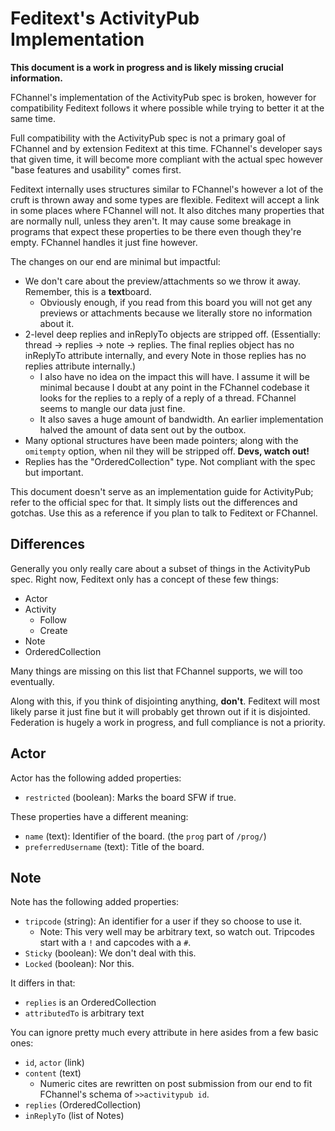 # Feditext's ActivityPub Implementation

**This document is a work in progress and is likely missing crucial
information.**

FChannel's implementation of the ActivityPub spec is broken, however for
compatibility Feditext follows it where possible while trying to better it at
the same time.

Full compatibility with the ActivityPub spec is not a primary goal of FChannel
and by extension Feditext at this time.
FChannel's developer says that given time, it will become more compliant with
the actual spec however "base features and usability" comes first.

Feditext internally uses structures similar to FChannel's however a lot of the
cruft is thrown away and some types are flexible.
Feditext will accept a link in some places where FChannel will not.
It also ditches many properties that are normally null, unless they aren't.
It may cause some breakage in programs that expect these properties to be there
even though they're empty. FChannel handles it just fine however.

The changes on our end are minimal but impactful:

- We don't care about the preview/attachments so we throw it away.
  Remember, this is a **text**board.
  - Obviously enough, if you read from this board you will not get any previews
    or attachments because we literally store no information about it.
- 2-level deep replies and inReplyTo objects are stripped off.
  (Essentially: thread -> replies -> note -> replies. The final replies object
  has no inReplyTo attribute internally, and every Note in those replies has no
  replies attribute internally.)
  - I also have no idea on the impact this will have.
    I assume it will be minimal because I doubt at any point in the FChannel
    codebase it looks for the replies to a reply of a reply of a thread.
    FChannel seems to mangle our data just fine.
  - It also saves a huge amount of bandwidth. An earlier implementation halved
    the amount of data sent out by the outbox.
- Many optional structures have been made pointers; along with the `omitempty`
  option, when nil they will be stripped off. **Devs, watch out!**
- Replies has the "OrderedCollection" type. Not compliant with the spec but
  important.

This document doesn't serve as an implementation guide for ActivityPub; refer
to the official spec for that.
It simply lists out the differences and gotchas.
Use this as a reference if you plan to talk to Feditext or FChannel.

## Differences

Generally you only really care about a subset of things in the ActivityPub spec.
Right now, Feditext only has a concept of these few things:

- Actor
- Activity
  - Follow
  - Create
- Note
- OrderedCollection

Many things are missing on this list that FChannel supports, we will too
eventually.

Along with this, if you think of disjointing anything, **don't**.
Feditext will most likely parse it just fine but it will probably get thrown out
if it is disjointed.
Federation is hugely a work in progress, and full compliance is not a priority.

## Actor

Actor has the following added properties:

- `restricted` (boolean): Marks the board SFW if true.

These properties have a different meaning:

- `name` (text): Identifier of the board. (the `prog` part of `/prog/`)
- `preferredUsername` (text): Title of the board.

## Note

Note has the following added properties:

- `tripcode` (string): An identifier for a user if they so choose to use it.
  - Note: This very well may be arbitrary text, so watch out. Tripcodes start
    with a `!` and capcodes with a `#`.
- `Sticky` (boolean): We don't deal with this. <!-- TODO -->
- `Locked` (boolean): Nor this. <!-- TODO -->

It differs in that:

- `replies` is an OrderedCollection
- `attributedTo` is arbitrary text

You can ignore pretty much every attribute in here asides from a few basic ones:

- `id`, `actor` (link)
- `content` (text)
  - Numeric cites are rewritten on post submission from our end to fit
    FChannel's schema of `>>activitypub id`.
- `replies` (OrderedCollection)
- `inReplyTo` (list of Notes)
